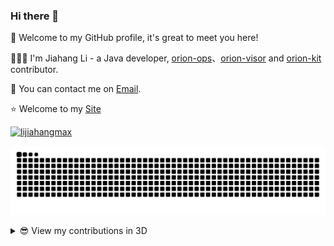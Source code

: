 ### Hi there 👋

🎉 Welcome to my GitHub profile, it's great to meet you here!

👨🏻‍💻 I'm Jiahang Li - a Java developer, [orion-ops](https://github.com/lijiahangmax/orion-ops)、[orion-visor](https://github.com/lijiahangmax/orion-visor) and [orion-kit](https://github.com/lijiahangmax/orion-kit) contributor.

💬 You can contact me on [Email](mailto:ljh1553488six@139.com).

⭐ Welcome to my [Site](https://lijiahangmax.github.io/open-orion)

<a href="https://github.com/lijiahangmax"><img src="https://komarev.com/ghpvc/?username=lijiahangmax" alt="lijiahangmax"/></a>

[![GitHub Snake Light](https://raw.githubusercontent.com/lijiahangmax/lijiahangmax/output/github-contribution-grid-snake.svg)](https://github.com/lijiahangmax)

<details>
<summary>😎 View my contributions in 3D</summary>

[![GitHub Green Light](https://raw.githubusercontent.com/lijiahangmax/lijiahangmax/profile-3d-contrib/profile-green-animate.svg)](https://github.com/lijiahangmax)

</details>

